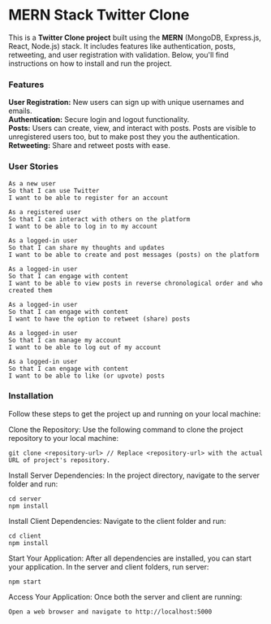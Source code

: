 # MERN Stack Twitter Clone
This is a **Twitter Clone project** built using the **MERN** (MongoDB, Express.js, React, Node.js) stack. It includes features like authentication, posts, retweeting, and user registration with validation. Below, you'll find instructions on how to install and run the project.

### Features
**User Registration:** New users can sign up with unique usernames and emails.<br>
**Authentication:** Secure login and logout functionality.<br>
**Posts:** Users can create, view, and interact with posts. Posts are visible to unregistered users too, but to make post they you the authentication.<br>
**Retweeting:** Share and retweet posts with ease.<br>

### User Stories
```
As a new user
So that I can use Twitter
I want to be able to register for an account

As a registered user
So that I can interact with others on the platform
I want to be able to log in to my account

As a logged-in user
So that I can share my thoughts and updates
I want to be able to create and post messages (posts) on the platform

As a logged-in user
So that I can engage with content
I want to be able to view posts in reverse chronological order and who created them

As a logged-in user
So that I can engage with content
I want to have the option to retweet (share) posts

As a logged-in user
So that I can manage my account
I want to be able to log out of my account

As a logged-in user
So that I can engage with content
I want to be able to like (or upvote) posts
```

### Installation
Follow these steps to get the project up and running on your local machine:

Clone the Repository: Use the following command to clone the project repository to your local machine:
```
git clone <repository-url> // Replace <repository-url> with the actual URL of project's repository.
```
Install Server Dependencies: In the project directory, navigate to the server folder and run:
```
cd server
npm install
```
Install Client Dependencies: Navigate to the client folder and run:
```
cd client
npm install
```
Start Your Application: After all dependencies are installed, you can start your application. In the server and client folders, run server:
```
npm start
```
Access Your Application: Once both the server and client are running: 
```
Open a web browser and navigate to http://localhost:5000
```

